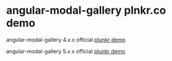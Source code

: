 # angular-modal-gallery plnkr.co demo

angular-modal-gallery 4.x.x official [plunkr demo](https://embed.plnkr.co/sdAWJc/)

angular-modal-gallery 5.x.x official [plunkr demo](https://embed.plnkr.co/kzrd05/)
